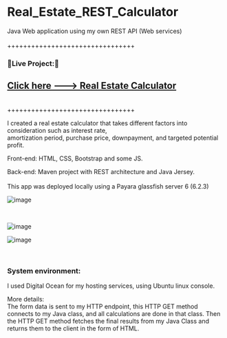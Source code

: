 # Real_Estate_REST_Calculator
Java Web application using my own REST API (Web services)
<br/>  
++++++++++++++++++++++++++++++++
<h3 align="left"> 🚀Live Project:🚀</h3>                                                       
<p align="left">                                                                                                    
<h2><a href="http://138.197.150.253:8080/RealEstateREST/RealEstateForm.jsp" target="_blank">Click here ---> Real Estate Calculator</a></h2> 
<br/>                                                                                                                
++++++++++++++++++++++++++++++++
<br/>  

I created a real estate calculator that takes different factors into consideration such as interest rate, <br/>
amortization period, purchase price, downpayment, and targeted potential profit.<br/>

Front-end: HTML, CSS, Bootstrap and some JS.<br/>

Back-end: Maven project with REST architecture and Java Jersey.<br/>
<br/>
This app was deployed locally using a Payara glassfish server 6 (6.2.3)<br/>


![image](https://user-images.githubusercontent.com/35407350/195676684-5ac0e612-abde-4b8a-bedd-793d7d6fa26c.png)

<br/>

![image](https://user-images.githubusercontent.com/35407350/195676764-6bb7955f-c3fe-4f5c-9f6c-6ad2670e55b7.png)
<br/>

![image](https://user-images.githubusercontent.com/35407350/195676854-ba1f4936-25d7-4023-8139-f28d1dcefd05.png)

<br/>


 <h3>System environment:</h3>
 
 <p>        	
          	I used Digital Ocean for my hosting services, using Ubuntu linux console.
          </p>
          
  <p>
            More details:<br>
            The form data is sent to my HTTP endpoint, this HTTP GET method 
            connects to my Java class, and all calculations are done in that class. 
            Then the HTTP GET method fetches the final results from my Java Class and returns them to the client 
            in the form of HTML.
          </p>         

                  	

